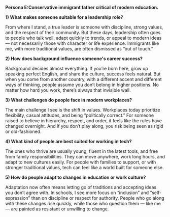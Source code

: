 **Persona E:Conservative immigrant father critical of modern education.**



**1) What makes someone suitable for a leadership role?**

From where I stand, a true leader is someone with discipline, strong values, and the respect of their community. But these days, leadership often goes to people who talk well, adapt quickly to trends, or appeal to modern ideas — not necessarily those with character or life experience. Immigrants like me, with more traditional values, are often dismissed as “out of touch.”



**2) How does background influence someone's career success?**

Background decides almost everything. If you’re born here, grow up speaking perfect English, and share the culture, success feels natural. But when you come from another country, with a different accent and different ways of thinking, people assume you don’t belong in higher positions. No matter how hard you work, there’s always that invisible wall.



**3) What challenges do people face in modern workplaces?**

The main challenge I see is the shift in values. Workplaces today prioritize flexibility, casual attitudes, and being “politically correct.” For someone raised to believe in hierarchy, respect, and order, it feels like the rules have changed overnight. And if you don’t play along, you risk being seen as rigid or old-fashioned.



**4) What kind of people are best suited for working in tech?**

The ones who thrive are usually young, fluent in the latest tools, and free from family responsibilities. They can move anywhere, work long hours, and adapt to new cultures easily. For people with families to support, or with stronger traditional values, tech can feel like a world built for someone else.



**5) How do people adapt to changes in education or work culture?**

Adaptation now often means letting go of traditions and accepting ideas you don’t agree with. In schools, I see more focus on “inclusion” and “self-expression” than on discipline or respect for authority. People who go along with these changes rise quickly, while those who question them — like me — are painted as resistant or unwilling to change.

